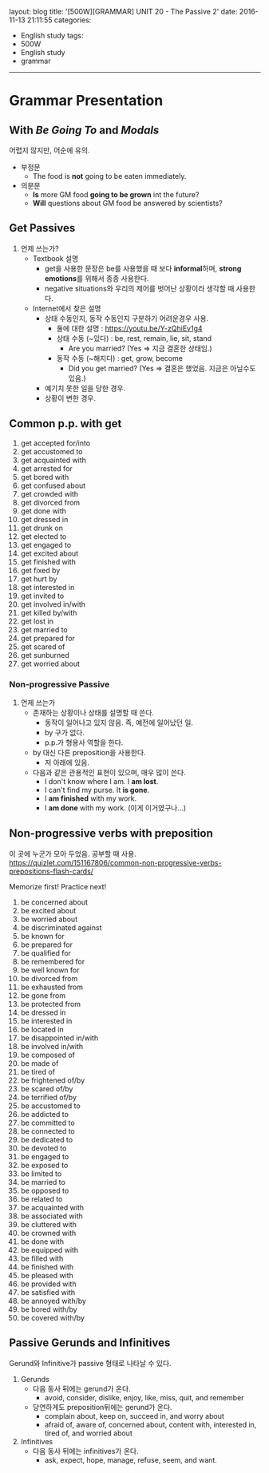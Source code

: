 layout: blog
title: '[500W][GRAMMAR] UNIT 20 - The Passive 2'
date: 2016-11-13 21:11:55
categories: 
- English study
tags:
- 500W
- English study
- grammar
---

# Grammar Presentation

## With *Be Going To* and *Modals*
어렵지 않지만, 어순에 유의.

* 부정문
    * The food is **not** going to be eaten immediately.
* 의문문
    * **Is** more GM food **going to be grown** int the future?
    * **Will** questions about GM food be answered by scientists?

## Get Passives

1. 언제 쓰는가?
    * Textbook 설명
        * get을 사용한 문장은 be를 사용했을 때 보다 **informal**하며, **strong emotions**를 위해서 종종 사용한다.
        * negative situations와 우리의 제어를 벗어난 상황이라 생각할 때 사용한다.  
    * Internet에서 찾은 설명
        * 상태 수동인지, 동작 수동인지 구분하기 어려운경우 사용.
            * 둘에 대한 설명 : https://youtu.be/Y-zQhiEv1g4
            * 상태 수동 (~있다) : be, rest, remain, lie, sit, stand
                * Are you married? (Yes => 지금 결혼한 상태임.) 
            * 동작 수동 (~해지다) : get, grow, become
                * Did you get married? (Yes => 결혼은 했었음. 지금은 아닐수도 있음.)
        * 예기치 못한 일을 당한 경우.
        * 상황이 변한 경우.

## Common p.p. with get

1. get accepted	for/into
1. get accustomed	to
1. get acquainted	with
1. get arrested	for
1. get bored	with
1. get confused	about
1. get crowded	with
1. get divorced	from
1. get done	with
1. get dressed	in
1. get drunk	on
1. get elected	to
1. get engaged	to
1. get excited	about
1. get finished	with
1. get fixed	by
1. get hurt	by
1. get interested	in
1. get invited	to
1. get involved	in/with
1. get killed	by/with
1. get lost	in
1. get married	to
1. get prepared	for
1. get scared	of
1. get sunburned
1. get worried	about

### Non-progressive Passive

1. 언제 쓰는가
    * 존재하는 상황이나 상태를 설명할 때 쓴다.
        * 동작이 일어나고 있지 않음. 즉, 예전에 일어났던 일.
        * by 구가 없다.
        * p.p.가 형용사 역할을 한다.
    * by 대신 다른 preposition을 사용한다.
        * 저 아래에 있음.
    * 다음과 같은 관용적인 표현이 있으며, 매우 많이 쓴다.
        * I don't know where I am. I **am lost**.
        * I can't find my purse. It **is gone**.
        * I **am finished** with my work.
        * I **am done** with my work. (이게 이거였구나...)
        
## Non-progressive verbs with preposition

이 곳에 누군가 모아 두었음. 공부할 때 사용.
https://quizlet.com/151167806/common-non-progressive-verbs-prepositions-flash-cards/

Memorize first! Practice next!

1. be concerned	about
1. be excited	about
1. be worried	about
1. be discriminated	against
1. be known	for
1. be prepared	for
1. be qualified	for
1. be remembered	for
1. be well known	for
1. be divorced	from
1. be exhausted	from
1. be gone	from
1. be protected	from
1. be dressed	in
1. be interested	in
1. be located	in
1. be disappointed	in/with
1. be involved	in/with
1. be composed	of
1. be made	of
1. be tired	of
1. be frightened	of/by
1. be scared	of/by
1. be terrified	of/by
1. be accustomed	to
1. be addicted	to
1. be committed	to
1. be connected	to
1. be dedicated	to
1. be devoted	to
1. be engaged	to
1. be exposed	to
1. be limited	to
1. be married	to
1. be opposed	to
1. be related	to
1. be acquainted	with
1. be associated	with
1. be cluttered	with
1. be crowned	with
1. be done	with
1. be equipped	with
1. be filled	with
1. be finished	with
1. be pleased	with
1. be provided	with
1. be satisfied	with
1. be annoyed	with/by
1. be bored	with/by
1. be covered	with/by


## Passive Gerunds and Infinitives

Gerund와 Infinitive가 passive 형태로 나타날 수 있다.

1. Gerunds
    * 다음 동사 뒤에는 gerund가 온다.
        * avoid, consider, dislike, enjoy, like, miss, quit, and remember
    * 당연하게도 preposition뒤에는 gerund가 온다.
        * complain about, keep on, succeed in, and worry about
        * afraid of, aware of, concerned about, content with, interested in, tired of, and worried about
2. Infinitives
    * 다음 동사 뒤에는 infinitives가 온다.
        * ask, expect, hope, manage, refuse, seem, and want.
        